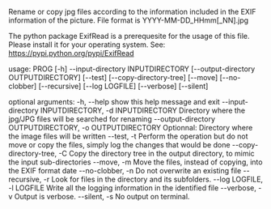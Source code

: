  Rename or copy jpg files according to the information included in the EXIF information of the picture. File format is YYYY-MM-DD_HHmm[_NN].jpg
 
 The python package ExifRead is a prerequesite for the usage of this file. Please install it for your operating system. See:
  https://pypi.python.org/pypi/ExifRead
 
usage: PROG [-h] --input-directory INPUTDIRECTORY
            [--output-directory OUTPUTDIRECTORY] [--test]
            [--copy-directory-tree] [--move] [--no-clobber] [--recursive]
            [--log LOGFILE] [--verbose] [--silent]

optional arguments:
  -h, --help            show this help message and exit
  --input-directory INPUTDIRECTORY, -d INPUTDIRECTORY
                        Directory where the jpg/JPG files will be searched for
                        renaming
  --output-directory OUTPUTDIRECTORY, -o OUTPUTDIRECTORY
                        Optionnal: Directory where the image files will be
                        written
  --test, -t            Perform the operation but do not move or copy the
                        files, simply log the changes that would be done
  --copy-directory-tree, -C
                        Copy the directory tree in the output directory, to
                        mimic the input sub-directories
  --move, -m            Move the files, instead of copying, into the EXIF
                        format date
  --no-clobber, -n      Do not overwrite an existing file
  --recursive, -r       Look for files in the directory and its subfolders.
  --log LOGFILE, -l LOGFILE
                        Write all the logging information in the identified
                        file
  --verbose, -v         Output is verbose.
  --silent, -s          No output on terminal.
